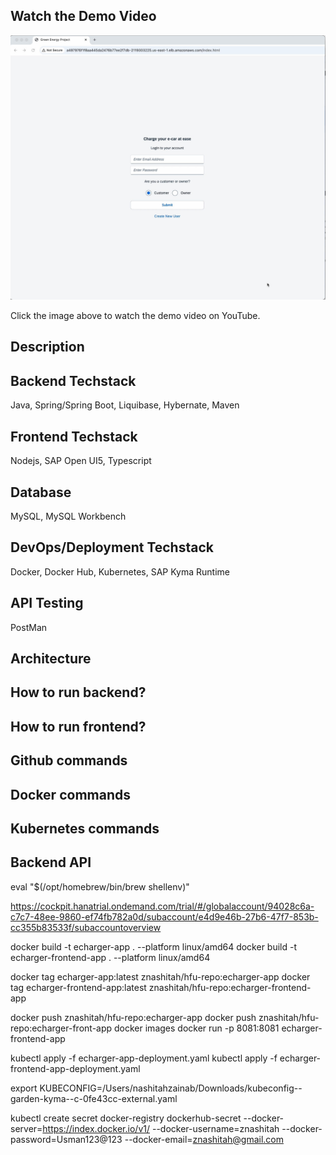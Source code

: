 ## Watch the Demo Video

[![E-Charger App Demo](src/main/resources/img/Thumbnail.jpeg)](https://youtu.be/n-j1MfxSFAc)

Click the image above to watch the demo video on YouTube.
 




## Description


## Backend Techstack 
Java, Spring/Spring Boot, Liquibase, Hybernate, Maven

## Frontend Techstack
Nodejs, SAP Open UI5, Typescript

## Database
MySQL, MySQL Workbench

## DevOps/Deployment Techstack
Docker, Docker Hub, Kubernetes, SAP Kyma Runtime

## API Testing
PostMan

## Architecture

## How to run backend?

## How to run frontend?

## Github commands

## Docker commands

## Kubernetes commands

## Backend API


eval "$(/opt/homebrew/bin/brew shellenv)"

https://cockpit.hanatrial.ondemand.com/trial/#/globalaccount/94028c6a-c7c7-48ee-9860-ef74fb782a0d/subaccount/e4d9e46b-27b6-47f7-853b-cc355b83533f/subaccountoverview

docker build -t echarger-app . --platform linux/amd64
docker build -t echarger-frontend-app . --platform linux/amd64

docker tag echarger-app:latest znashitah/hfu-repo:echarger-app
docker tag echarger-frontend-app:latest znashitah/hfu-repo:echarger-frontend-app

docker push znashitah/hfu-repo:echarger-app
docker push znashitah/hfu-repo:echarger-front-app
docker images
docker run -p 8081:8081 echarger-frontend-app

kubectl apply -f echarger-app-deployment.yaml
kubectl apply -f echarger-frontend-app-deployment.yaml

export KUBECONFIG=/Users/nashitahzainab/Downloads/kubeconfig--garden-kyma--c-0fe43cc-external.yaml

kubectl create secret docker-registry dockerhub-secret --docker-server=https://index.docker.io/v1/   --docker-username=znashitah   --docker-password=Usman123@123  --docker-email=znashitah@gmail.com